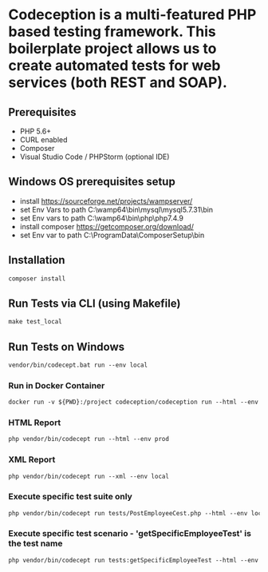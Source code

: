 # Codeception is a multi-featured PHP based testing framework. This boilerplate project allows us to create automated tests for web services (both REST and SOAP).

## Prerequisites
- PHP 5.6+
- CURL enabled
- Composer
- Visual Studio Code / PHPStorm (optional IDE)

## Windows OS prerequisites setup
- install https://sourceforge.net/projects/wampserver/
- set Env Vars to path C:\wamp64\bin\mysql\mysql5.7.31\bin 
- set Env vars to path C:\wamp64\bin\php\php7.4.9
- install composer https://getcomposer.org/download/
- set Env var to path C:\ProgramData\ComposerSetup\bin

## Installation
```html
composer install
```

## Run Tests via CLI (using Makefile)
```html
make test_local
```

## Run Tests on Windows
```html
vendor/bin/codecept.bat run --env local
```

### Run in Docker Container
```html
docker run -v ${PWD}:/project codeception/codeception run --html --env prod  
```

### HTML Report
```html
php vendor/bin/codecept run --html --env prod
```

### XML Report
```html
php vendor/bin/codecept run --xml --env local
```

### Execute specific test suite only
```html
php vendor/bin/codecept run tests/PostEmployeeCest.php --html --env local
```

### Execute specific test scenario - 'getSpecificEmployeeTest' is the test name
```html
php vendor/bin/codecept run tests:getSpecificEmployeeTest --html --env local
```
